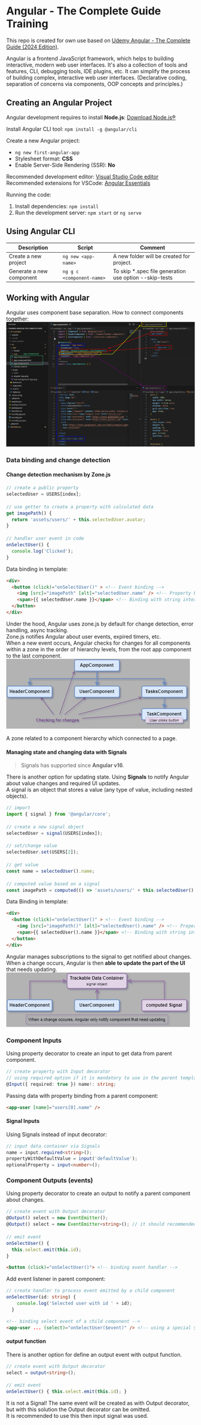 # Angular - The Complete Guide Training

This repo is created for own use based on [Udemy Angular - The Complete Guide (2024 Edition)](https://www.udemy.com/course/the-complete-guide-to-angular-2).

Angular is a frontend JavaScript framework, which helps to building interactive, modern web user interfaces. It's also a collection of tools and features, CLI, debugging tools, IDE plugins, etc.
It can simplify the process of building complex, interactive web user interfaces.
(Declarative coding, separation of concerns via components, OOP concepts and principles.)

## Creating an Angular Project

Angular development requires to install **Node.js**: [Download Node.js®](https://nodejs.org/en/download/prebuilt-installer)

Install Angular CLI tool: `npm install -g @angular/cli`

Create a new Angular project:

- `ng new first-angular-app`
- Stylesheet format: **CSS**
- Enable Server-Side Rendering (SSR): **No**

Recommended development editor: [Visual Studio Code editor](https://code.visualstudio.com/)  
Recommended extensions for VSCode: [Angular Essentials](https://marketplace.visualstudio.com/items?itemName=johnpapa.angular-essentials)

Running the code:

1. Install dependencies: `npm install`
2. Run the development server: `npm start` or `ng serve`

## Using Angular CLI

|Description                 |Script                   |Comment                                               |
|----------------------------|-------------------------|------------------------------------------------------|
|Create a new project        |`ng new <app-name>`      |A new folder will be created for project.             |
|Generate a new component    |`ng g c <component-name>`|To skip *.spec file generation use option --skip-tests|

## Working with Angular

Angular uses component base separation. How to connect components together:
![How to connect components together](images/understanding-components.png)

### Data binding and change detection

#### Change detection mechanism by Zone.js

```ts
// create a public property
selectedUser = USERS[index];

// use getter to create a property with calculated data
get imagePath() {
  return 'assets/users/' + this.selectedUser.avatar;
}

// handler user event in code
onSelectUser() {
  console.log('Clicked');
}
```

Data binding in template:

```html
<div>
  <button (click)="onSelectUser()" > <!-- Event binding -->
    <img [src]="imagePath" [alt]="selectedUser.name" /> <!-- Property binding -->
    <span>{{ selectedUser.name }}</span> <!-- Binding with string interpolation -->
  </button>
</div>
```

Under the hood, Angular uses zone.js by default for change detection, error handling, async tracking.  
Zone.js notifies Angular about user events, expired timers, etc.  
When a new event occurs, Angular checks for changes for all components within a zone in the order of hierarchy levels, from the root app component to the last component.
![Change detection](images/change-detection.png)

A zone related to a component hierarchy which connected to a page.

#### Managing state and changing data with Signals

> Signals has supported since **Angular v16**.

There is another option for updating state. Using **Signals** to notify Angular about value changes and required UI updates.  
A signal is an object that stores a value (any type of value, including nested objects).

```ts
// import
import { signal } from '@angular/core';

// create a new signal object
selectedUser = signal(USERS[index]);

// set/change value
selectedUser.set(USERS[2]);

// get value
const name = selectedUser().name;

// computed value based on a signal
const imagePath = computed(() => 'assets/users/' + this.selectedUser().avatar);
```

Data Binding in template:

```html
<div>
  <button (click)="onSelectUser()" > <!-- Event binding -->
    <img [src]="imagePath()" [alt]="selectedUser().name" /> <!-- Property binding -->
    <span>{{ selectedUser().name }}</span> <!-- Binding with string interpolation -->
  </button>
</div>
```

Angular manages subscriptions to the signal to get notified about changes. When a change occurs, Angular is then **able to update the part of the UI** that needs updating.
![Signals - Trackable data container](images/signals-data-container.png)

### Component Inputs

Using property decorator to create an input to get data from parent component.

```ts
// create property with Input decorator
// using required option if it is mandatory to use in the parent template
@Input({ required: true }) name!: string;
```

Passing data with property binding from a parent component:

```html
<app-user [name]="users[0].name" />
```

#### Signal Inputs

Using Signals instead of input decorator:

```ts
// input data container via Signals
name = input.required<string>();
propertyWithDefaultValue = input('defaultValue');
optionalProperty = input<number>();
```

### Component Outputs (events)

Using property decorator to create an output to notify a parent component about changes.

```ts
// create event with Output decorator
@Output() select = new EventEmitter();
@Output() select = new EventEmitter<string>(); // it should recommended to define type of event argument

// emit event
onSelectUser() {
  this.select.emit(this.id);
}
```

```html
<button (click)="onSelectUser()"> <!-- binding event handler -->
```

Add event listener in parent component:

```ts
// create handler to process event emitted by a child component
onSelectUser(id: string) {
    console.log('Selected user with id ' + id);
  }
```

```html
<!-- binding select event of a child component -->
<app-user ... (select)="onSelectUser($event)" /> <!-- using a special $event object to pass data -->
```

#### output function

There is another option for define an output event with output function.

```ts
// create event with Output decorator
select = output<string>();

// emit event
onSelectUser() { this.select.emit(this.id); }
```

It is not a Signal! The same event will be created as with Output decorator, but with this solution the Output decorator can be omitted.  
It is recommended to use this then input signal was used.

